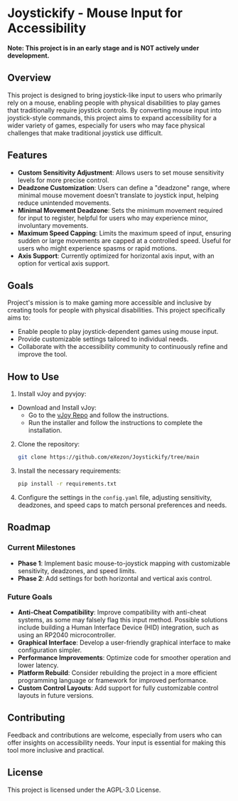 # Joystickify - Mouse Input for Accessibility

**Note: This project is in an early stage and is **NOT** actively under development.**

## Overview

This project is designed to bring joystick-like input to users who primarily rely on a mouse, enabling people with physical disabilities to play games that traditionally require joystick controls. By converting mouse input into joystick-style commands, this project aims to expand accessibility for a wider variety of games, especially for users who may face physical challenges that make traditional joystick use difficult.

## Features

- **Custom Sensitivity Adjustment**: Allows users to set mouse sensitivity levels for more precise control.
- **Deadzone Customization**: Users can define a "deadzone" range, where minimal mouse movement doesn’t translate to joystick input, helping reduce unintended movements.
- **Minimal Movement Deadzone**: Sets the minimum movement required for input to register, helpful for users who may experience minor, involuntary movements.
- **Maximum Speed Capping**: Limits the maximum speed of input, ensuring sudden or large movements are capped at a controlled speed. Useful for users who might experience spasms or rapid motions.
- **Axis Support**: Currently optimized for horizontal axis input, with an option for vertical axis support.

## Goals

Project's mission is to make gaming more accessible and inclusive by creating tools for people with physical disabilities. This project specifically aims to:

- Enable people to play joystick-dependent games using mouse input.
- Provide customizable settings tailored to individual needs.
- Collaborate with the accessibility community to continuously refine and improve the tool.

## How to Use

1. Install vJoy and pyvjoy:
 - Download and Install vJoy:
   - Go to the [vJoy Repo](https://github.com/jshafer817/vJoy) and follow the instructions.
   - Run the installer and follow the instructions to complete the installation.

2. Clone the repository:
   ```bash
   git clone https://github.com/eXezon/Joystickify/tree/main
   ```
3. Install the necessary requirements:
   ```bash
   pip install -r requirements.txt
   ```
4. Configure the settings in the `config.yaml` file, adjusting sensitivity, deadzones, and speed caps to match personal preferences and needs.

## Roadmap

### Current Milestones

- **Phase 1**: Implement basic mouse-to-joystick mapping with customizable sensitivity, deadzones, and speed limits.
- **Phase 2**: Add settings for both horizontal and vertical axis control.

### Future Goals

- **Anti-Cheat Compatibility**: Improve compatibility with anti-cheat systems, as some may falsely flag this input method. Possible solutions include building a Human Interface Device (HID) integration, such as using an RP2040 microcontroller.
- **Graphical Interface**: Develop a user-friendly graphical interface to make configuration simpler.
- **Performance Improvements**: Optimize code for smoother operation and lower latency.
- **Platform Rebuild**: Consider rebuilding the project in a more efficient programming language or framework for improved performance.
- **Custom Control Layouts**: Add support for fully customizable control layouts in future versions.

## Contributing

Feedback and contributions are welcome, especially from users who can offer insights on accessibility needs. Your input is essential for making this tool more inclusive and practical.

## License

This project is licensed under the AGPL-3.0 License.

